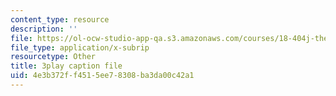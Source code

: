 ```yaml
---
content_type: resource
description: ''
file: https://ol-ocw-studio-app-qa.s3.amazonaws.com/courses/18-404j-theory-of-computation-fall-2020/4e3b372ff4515ee78308ba3da00c42a1_TSI3LR5WZmo.vtt
file_type: application/x-subrip
resourcetype: Other
title: 3play caption file
uid: 4e3b372f-f451-5ee7-8308-ba3da00c42a1
---
```

